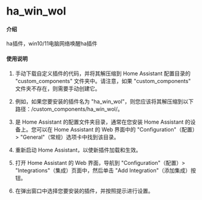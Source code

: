 # ha_win_wol

#### 介绍
ha插件，win10/11电脑网络唤醒ha插件

#### 使用说明

1. 手动下载自定义插件的代码，并将其解压缩到 Home Assistant 配置目录的 "custom_components" 文件夹中。请注意，如果 "custom_components" 文件夹不存在，则需要手动创建它。

2. 例如，如果您要安装的插件名为 "ha_win_wol"，则您应该将其解压缩到以下路径：<config directory>/custom_components/ha_win_wol/。

3. <config directory> 是 Home Assistant 的配置文件夹目录，通常在您安装 Home Assistant 的设备上。您可以在 Home Assistant 的 Web 界面中的 "Configuration"（配置）> "General"（常规）选项卡中找到该目录。

4. 重新启动 Home Assistant，以使新插件加载和生效。

5. 打开 Home Assistant 的 Web 界面，导航到 "Configuration"（配置）> "Integrations"（集成）页面中，然后单击 "Add Integration"（添加集成）按钮。

6. 在弹出窗口中选择您要安装的插件，并按照提示进行设置。


